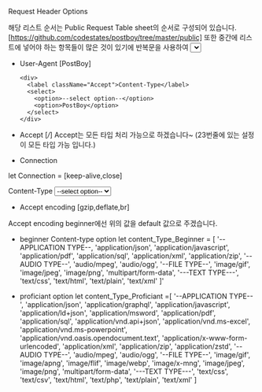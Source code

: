 Request Header Options

해당 리스트 순서는 Public Request Table sheet의 순서로 구성되어 있습니다.
[https://github.com/codestates/postboy/tree/master/public]
또한 중간에 리스트에 넣어야 하는 항목들이 많은 것이 있기에 반복문을 사용하여 <select> 태그 안에 넣어주는 것이 좋을 것 같습니다.
일단 기본적으로 모두 bracket case 안에 넣어놓겠습니다.

- User-Agent
  [PostBoy]

      <div>
        <label className="Accept">Content-Type</label>
        <select>
          <option>--select option--</option>
          <option>PostBoy</option>
        </select>
      </div>

- Accept
  [*/*]
  Accept는 모든 타입 처리 가능으로 하겠습니다~ (23번줄에 있는 설정이 모든 타입 가능 입니다.)

- Connection

let Connection = [keep-alive,close]

 <div>
      <label className="Accept">Content-Type</label>
      <select>
        <option>--select option--</option>
        <option>keep-alive</option>
        <option>close</option>
      </select>
    </div>

- Accept encoding
  [gzip,deflate,br]

Accept encoding beginner에선 위의 값을 default 값으로 주겠습니다.

- beginner Content-type option
  let content_Type_Beginner = [
  '--APPLICATION TYPE--,
  'application/json',
  'application/javascript',
  'application/pdf',
  'application/sql',
  'application/xml',
  'application/zip',
  '--AUDIO TYPE--',
  'audio/mpeg',
  'audio/ogg',
  '--FILE TYPE--',
  'image/gif',
  'image/jpeg',
  'image/png',
  'multipart/form-data',
  '---TEXT TYPE---',
  'text/css',
  'text/html',
  'text/plain',
  'text/xml'
  ]'

- proficiant option
  let content_Type_Proficiant =[
  '--APPLICATION TYPE--',
  'application/json',
  'application/graphql',
  'application/javascript',
  'application/ld+json',
  'application/msword',
  'application/pdf',
  'application/sql',
  'application/vnd.api+json',
  'application/vnd.ms-excel',
  'application/vnd.ms-powerpoint',
  'application/vnd.oasis.opendocument.text',
  'application/x-www-form-urlencoded',
  'application/xml',
  'application/zip',
  'application/zstd',
  '--AUDIO TYPE--',
  'audio/mpeg',
  'audio/ogg',
  '--FILE TYPE--',
  'image/gif',
  'image/apng',
  'image/flif',
  'image/webp',
  'image/x-mng',
  'image/jpeg',
  'image/png',
  'multipart/form-data',
  '---TEXT TYPE---',
  'text/css',
  'text/csv',
  'text/html',
  'text/php',
  'text/plain',
  'text/xml'
  ]

